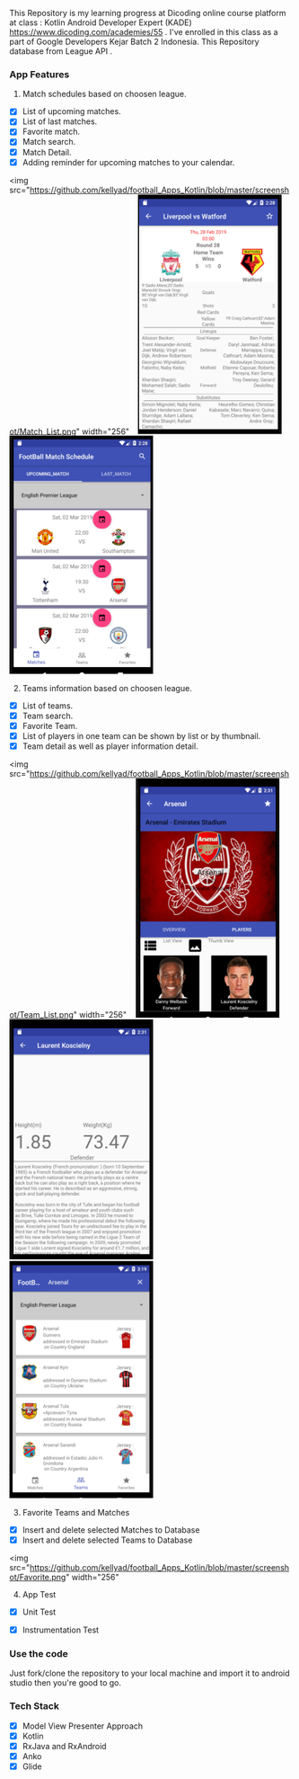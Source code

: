 
This Repository is my learning progress at Dicoding online course platform at class : Kotlin Android Developer Expert (KADE)
https://www.dicoding.com/academies/55 . I've enrolled in this class as a part of Google Developers Kejar Batch 2 Indonesia.
This Repository database from League API .

### App Features

1. Match schedules based on choosen league.

 * [x] List of upcoming matches.
 * [x] List of last matches.
 * [x] Favorite match.
 * [x] Match search.
 * [x] Match Detail.
 * [x] Adding reminder for upcoming matches to your calendar.

<img src="https://github.com/kellyad/football_Apps_Kotlin/blob/master/screenshot/Match_List.png"
width="256"&nbsp;&nbsp;&nbsp;
<img src="https://github.com/kellyad/football_Apps_Kotlin/blob/master/screenshot/Matches_Detail.png"
width="256">&nbsp;&nbsp;&nbsp;
<img src="https://github.com/kellyad/football_Apps_Kotlin/blob/master/screenshot/Match_List.png"
width="256">&nbsp;&nbsp;&nbsp;

2. Teams information based on choosen league.

 * [x] List of teams.
 * [x] Team search.
 * [x] Favorite Team.
 * [x] List of players in one team can be shown by list or by thumbnail.
 * [x] Team detail as well as player information detail.

<img src="https://github.com/kellyad/football_Apps_Kotlin/blob/master/screenshot/Team_List.png"
width="256"&nbsp;&nbsp;&nbsp;
<img src="https://github.com/kellyad/football_Apps_Kotlin/blob/master/screenshot/Team_Detail.png"
width="256">&nbsp;&nbsp;&nbsp;
<img src="https://github.com/kellyad/football_Apps_Kotlin/blob/master/screenshot/Player_Detail.png"
width="256">&nbsp;&nbsp;&nbsp;
<img src="https://github.com/kellyad/football_Apps_Kotlin/blob/master/screenshot/Team_Search.png"
width="256">&nbsp;&nbsp;&nbsp;

3. Favorite Teams and Matches
 * [x] Insert and delete selected Matches to Database
 * [x] Insert and delete selected Teams to Database

<img src="https://github.com/kellyad/football_Apps_Kotlin/blob/master/screenshot/Favorite.png"
width="256"&nbsp;&nbsp;&nbsp;

4. App Test
 * [x] Unit Test
 * [x] Instrumentation Test


 ### Use the code

 Just fork/clone the repository to your local machine and import it to android studio then you're good to go.


 ### Tech Stack

 * [x] Model View Presenter Approach
 * [x] Kotlin
 * [x] RxJava and RxAndroid
 * [x] Anko
 * [x] Glide
